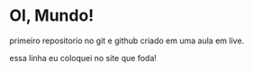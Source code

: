 # OI, Mundo!
 primeiro repositorio no git e github criado em uma aula em live.

essa linha eu coloquei no site que foda!
